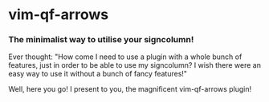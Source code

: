 # vim-qf-arrows

### The minimalist way to utilise your signcolumn!

Ever thought: "How come I need to use a plugin with a whole bunch of features, just in order to be able to use my signcolumn? I wish there were an easy way to use it without a bunch of fancy features!"

Well, here you go! I present to you, the magnificent vim-qf-arrows plugin!
